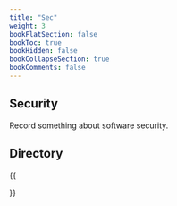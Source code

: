 ```yaml
---
title: "Sec"
weight: 3
bookFlatSection: false
bookToc: true
bookHidden: false
bookCollapseSection: true
bookComments: false
---
```


## Security
Record something about software security. 
## Directory
{{<section>}}